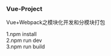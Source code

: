 <h3>Vue-Project</h3>
Vue+Webpack之模块化开发和分模块打包

1.npm install<br/>
2.npm run dev <name><br/>
3.npm run build <name><br/>


